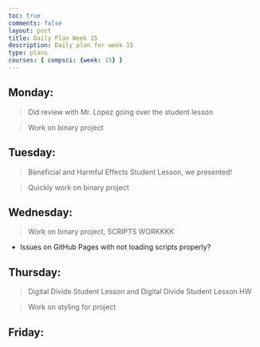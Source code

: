 ```yaml
---
toc: true
comments: false
layout: post
title: Daily Plan Week 15
description: Daily plan for week 15
type: plans
courses: { compsci: {week: 15} }
---
```


## Monday:
> Did review with Mr. Lopez going over the student lesson

> Work on binary project

## Tuesday:
> Beneficial and Harmful Effects Student Lesson, we presented!

> Quickly work on binary project

## Wednesday:
> Work on binary project, SCRIPTS WORKKKK
- Issues on GitHub Pages with not loading scripts properly?

## Thursday:
> Digital Divide Student Lesson and Digital Divide Student Lesson HW

> Work on styling for project

## Friday:
> 